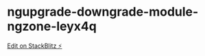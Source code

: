 # ngupgrade-downgrade-module-ngzone-leyx4q

[Edit on StackBlitz ⚡️](https://stackblitz.com/edit/ngupgrade-downgrade-module-ngzone-leyx4q)